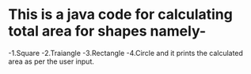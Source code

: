 # This is a java code for calculating total area for shapes namely-
-1.Square
-2.Traiangle
-3.Rectangle
-4.Circle
and it prints the calculated area as per the user input.
